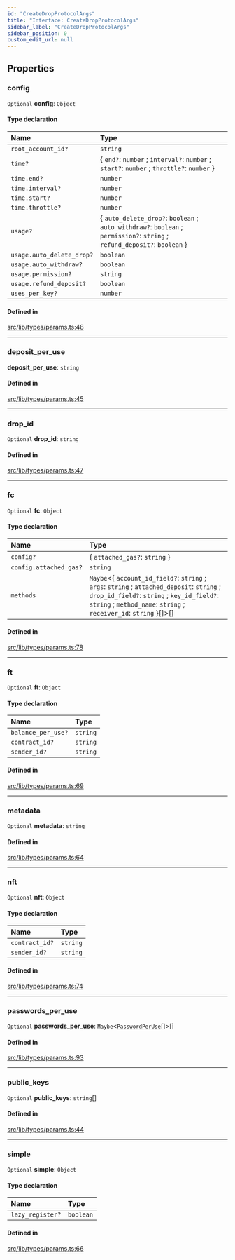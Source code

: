 ```yaml
---
id: "CreateDropProtocolArgs"
title: "Interface: CreateDropProtocolArgs"
sidebar_label: "CreateDropProtocolArgs"
sidebar_position: 0
custom_edit_url: null
---
```


## Properties

### config

 `Optional` **config**: `Object`

#### Type declaration

| Name | Type |
| :------ | :------ |
| `root_account_id?` | `string` |
| `time?` | { `end?`: `number` ; `interval?`: `number` ; `start?`: `number` ; `throttle?`: `number`  } |
| `time.end?` | `number` |
| `time.interval?` | `number` |
| `time.start?` | `number` |
| `time.throttle?` | `number` |
| `usage?` | { `auto_delete_drop?`: `boolean` ; `auto_withdraw?`: `boolean` ; `permission?`: `string` ; `refund_deposit?`: `boolean`  } |
| `usage.auto_delete_drop?` | `boolean` |
| `usage.auto_withdraw?` | `boolean` |
| `usage.permission?` | `string` |
| `usage.refund_deposit?` | `boolean` |
| `uses_per_key?` | `number` |

#### Defined in

[src/lib/types/params.ts:48](https://github.com/keypom/keypom-js/blob/f1161c8/src/lib/types/params.ts#L48)

___

### deposit\_per\_use

 **deposit\_per\_use**: `string`

#### Defined in

[src/lib/types/params.ts:45](https://github.com/keypom/keypom-js/blob/f1161c8/src/lib/types/params.ts#L45)

___

### drop\_id

 `Optional` **drop\_id**: `string`

#### Defined in

[src/lib/types/params.ts:47](https://github.com/keypom/keypom-js/blob/f1161c8/src/lib/types/params.ts#L47)

___

### fc

 `Optional` **fc**: `Object`

#### Type declaration

| Name | Type |
| :------ | :------ |
| `config?` | { `attached_gas?`: `string`  } |
| `config.attached_gas?` | `string` |
| `methods` | `Maybe`<{ `account_id_field?`: `string` ; `args`: `string` ; `attached_deposit`: `string` ; `drop_id_field?`: `string` ; `key_id_field?`: `string` ; `method_name`: `string` ; `receiver_id`: `string`  }[]\>[] |

#### Defined in

[src/lib/types/params.ts:78](https://github.com/keypom/keypom-js/blob/f1161c8/src/lib/types/params.ts#L78)

___

### ft

 `Optional` **ft**: `Object`

#### Type declaration

| Name | Type |
| :------ | :------ |
| `balance_per_use?` | `string` |
| `contract_id?` | `string` |
| `sender_id?` | `string` |

#### Defined in

[src/lib/types/params.ts:69](https://github.com/keypom/keypom-js/blob/f1161c8/src/lib/types/params.ts#L69)

___

### metadata

 `Optional` **metadata**: `string`

#### Defined in

[src/lib/types/params.ts:64](https://github.com/keypom/keypom-js/blob/f1161c8/src/lib/types/params.ts#L64)

___

### nft

 `Optional` **nft**: `Object`

#### Type declaration

| Name | Type |
| :------ | :------ |
| `contract_id?` | `string` |
| `sender_id?` | `string` |

#### Defined in

[src/lib/types/params.ts:74](https://github.com/keypom/keypom-js/blob/f1161c8/src/lib/types/params.ts#L74)

___

### passwords\_per\_use

 `Optional` **passwords\_per\_use**: `Maybe`<[`PasswordPerUse`](PasswordPerUse.md)[]\>[]

#### Defined in

[src/lib/types/params.ts:93](https://github.com/keypom/keypom-js/blob/f1161c8/src/lib/types/params.ts#L93)

___

### public\_keys

 `Optional` **public\_keys**: `string`[]

#### Defined in

[src/lib/types/params.ts:44](https://github.com/keypom/keypom-js/blob/f1161c8/src/lib/types/params.ts#L44)

___

### simple

 `Optional` **simple**: `Object`

#### Type declaration

| Name | Type |
| :------ | :------ |
| `lazy_register?` | `boolean` |

#### Defined in

[src/lib/types/params.ts:66](https://github.com/keypom/keypom-js/blob/f1161c8/src/lib/types/params.ts#L66)
